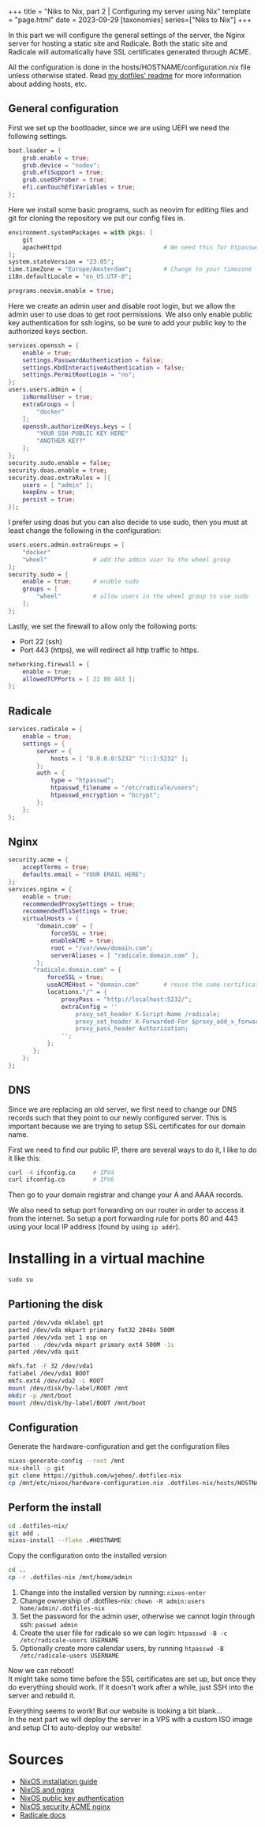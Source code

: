 +++
title = "Niks to Nix, part 2 | Configuring my server using Nix"
template = "page.html"
date = 2023-09-29
[taxonomies]
series=["Niks to Nix"]
+++

In this part we will configure the general settings of the server, the Nginx server for hosting a static site and Radicale.
Both the static site and Radicale will automatically have SSL certificates generated through ACME.

All the configuration is done in the hosts/HOSTNAME/configuration.nix file unless otherwise stated.
Read [my dotfiles' readme](https://github.com/WJehee/.dotfiles-nix) for more information about adding hosts, etc.

## General configuration

First we set up the bootloader, since we are using UEFI we need the following settings.
```nix
boot.loader = {
    grub.enable = true;
    grub.device = "nodev";
    grub.efiSupport = true;
    grub.useOSProber = true;
    efi.canTouchEfiVariables = true;
};
```

Here we install some basic programs, such as neovim for editing files and git for cloning the repository we put our config files in.

```nix
environment.systemPackages = with pkgs; [
    git
    apacheHttpd                             # We need this for htpasswd, which is used by radicale
];
system.stateVersion = "23.05";
time.timeZone = "Europe/Amsterdam";         # Change to your timezone
i18n.defaultLocale = "en_US.UTF-8";

programs.neovim.enable = true;
```

Here we create an admin user and disable root login, but we allow the admin user to use doas to get root permissions.
We also only enable public key authentication for ssh logins, so be sure to add your public key to the authorized keys section.

```nix
services.openssh = {
    enable = true;
    settings.PasswordAuthentication = false;
    settings.KbdInteractiveAuthentication = false;
    settings.PermitRootLogin = "no";
};
users.users.admin = {
    isNormalUser = true;
    extraGroups = [
        "docker"
    ];
    openssh.authorizedKeys.keys = [
        "YOUR SSH PUBLIC KEY HERE"
        "ANOTHER KEY?"
    ];
};
security.sudo.enable = false;
security.doas.enable = true;
security.doas.extraRules = [{
    users = [ "admin" ];
    keepEnv = true;
    persist = true;
}];
```

I prefer using doas but you can also decide to use sudo, then you must at least change the following in the configuration:

```nix
users.users.admin.extraGroups = [
    "docker"
    "wheel"             # add the admin user to the wheel group
];
security.sudo = {
    enable = true;      # enable sudo
    groups = [
        "wheel"         # allow users in the wheel group to use sudo
    ];
};
```

Lastly, we set the firewall to allow only the following ports:
- Port 22 (ssh)
- Port 443 (https), we will redirect all http traffic to https.

```nix
networking.firewall = {
    enable = true;
    allowedTCPPorts = [ 22 80 443 ];
};
```

## Radicale

```nix
services.radicale = {
    enable = true;
    settings = {
        server = {
            hosts = [ "0.0.0.0:5232" "[::]:5232" ];
        };
        auth = {
            type = "htpasswd";
            htpasswd_filename = "/etc/radicale/users";
            htpasswd_encryption = "bcrypt";
        };
    };
};
```

## Nginx

```nix
security.acme = {
    acceptTerms = true;
    defaults.email = "YOUR EMAIL HERE";
};
services.nginx = {
    enable = true;
    recommendedProxySettings = true;
    recommendedTlsSettings = true;
    virtualHosts = {
        "domain.com" = {
            forceSSL = true;
            enableACME = true;
            root = "/var/www/domain.com";
            serverAliases = [ "radicale.domain.com" ];
        };
       "radicale.domain.com" = {
           forceSSL = true;
           useACMEHost = "domain.com"       # reuse the same certificate for this domain
           locations."/" = {
               proxyPass = "http://localhost:5232/";
               extraConfig = ''
                   proxy_set_header X-Script-Name /radicale;
                   proxy_set_header X-Forwarded-For $proxy_add_x_forwarded_for;
                   proxy_pass_header Authorization;
               '';
           };
       };
    };
};
```

## DNS

Since we are replacing an old server, we first need to change our DNS records such that they point to our newly configured server.
This is important because we are trying to setup SSL certificates for our domain name.

First we need to find our public IP, there are several ways to do it, I like to do it like this:
```sh
curl -4 ifconfig.co     # IPV4
curl ifconfig.co        # IPV6
```
Then go to your domain registrar and change your A and AAAA records.

We also need to setup port forwarding on our router in order to access it from the internet.
So setup a port forwarding rule for ports 80 and 443 using your local IP address (found by using `ip addr`).

# Installing in a virtual machine

```sh
sudo su
```

## Partioning the disk

```sh
parted /dev/vda mklabel gpt
parted /dev/vda mkpart primary fat32 2048s 500M
parted /dev/vda set 1 esp on
parted -- /dev/vda mkpart primary ext4 500M -1s
parted /dev/vda quit

mkfs.fat -F 32 /dev/vda1
fatlabel /dev/vda1 BOOT
mkfs.ext4 /dev/vda2 -L ROOT
mount /dev/disk/by-label/ROOT /mnt
mkdir -p /mnt/boot
mount /dev/disk/by-label/BOOT /mnt/boot
```

## Configuration
Generate the hardware-configuration and get the configuration files
```sh
nixos-generate-config --root /mnt
nix-shell -p git
git clone https://github.com/wjehee/.dotfiles-nix
cp /mnt/etc/nixos/hardware-configuration.nix .dotfiles-nix/hosts/HOSTNAME/
```

## Perform the install

```sh
cd .dotfiles-nix/
git add .
nixos-install --flake .#HOSTNAME
```

Copy the configuration onto the installed version
```sh
cd ..
cp -r .dotfiles-nix /mnt/home/admin
```

1. Change into the installed version by running: `nixos-enter`
2. Change ownership of .dotfiles-nix: `chown -R admin:users home/admin/.dotfiles-nix`
3. Set the password for the admin user, otherwise we cannot login through ssh: `passwd admin`
4. Create the user file for radicale so we can login: `htpasswd -B -c /etc/radicale-users USERNAME`
5. Optionally create more calendar users, by running `htpasswd -B /etc/radicale-users USERNAME`

Now we can reboot!  
It might take some time before the SSL certificates are set up, but once they do everything should work.
If it doesn't work after a while, just SSH into the server and rebuild it.

Everything seems to work! But our website is looking a bit blank...  
In the next part we will deploy the server in a VPS with a custom ISO image and setup CI to auto-deploy our website!

# Sources

- [NixOS installation guide](https://nixos.wiki/wiki/NixOS_Installation_Guide)
- [NixOS and nginx](https://nixos.wiki/wiki/Nginx)
- [NixOS public key authentication](https://nixos.wiki/wiki/SSH_public_key_authentication)
- [NixOS security ACME nginx](https://nixos.org/manual/nixos/stable/#module-security-acme-nginx)
- [Radicale docs](https://radicale.org/v3.html)


